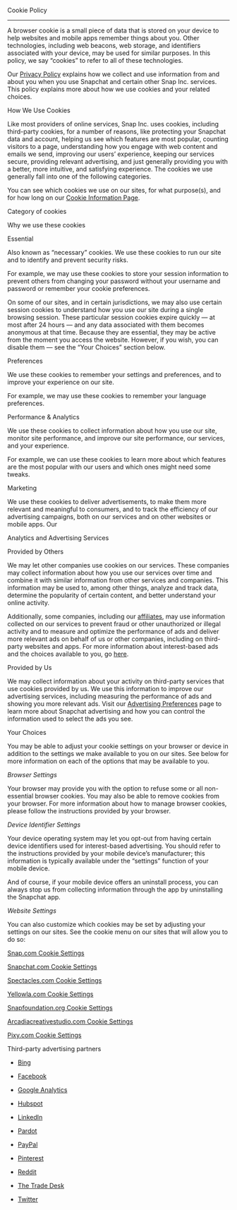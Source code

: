Cookie Policy


-----------------

A browser cookie is a small piece of data that is stored on your device to help websites and mobile apps remember things about you. Other technologies, including web beacons, web storage, and identifiers associated with your device, may be used for similar purposes. In this policy, we say “cookies” to refer to all of these technologies.

Our [Privacy Policy](https://www.snap.com/privacy/privacy-policy) explains how we collect and use information from and about you when you use Snapchat and certain other Snap Inc. services. This policy explains more about how we use cookies and your related choices.

How We Use Cookies

Like most providers of online services, Snap Inc. uses cookies, including third-party cookies, for a number of reasons, like protecting your Snapchat data and account, helping us see which features are most popular, counting visitors to a page, understanding how you engage with web content and emails we send, improving our users’ experience, keeping our services secure, providing relevant advertising, and just generally providing you with a better, more intuitive, and satisfying experience. The cookies we use generally fall into one of the following categories.

You can see which cookies we use on our sites, for what purpose(s), and for how long on our [Cookie Information Page](https://www.snap.com/privacy/cookie-information#Necessary).

Category of cookies

Why we use these cookies

Essential

Also known as “necessary” cookies. We use these cookies to run our site and to identify and prevent security risks.  
  
For example, we may use these cookies to store your session information to prevent others from changing your password without your username and password or remember your cookie preferences.  
  
On some of our sites, and in certain jurisdictions, we may also use certain session cookies to understand how you use our site during a single browsing session. These particular session cookies expire quickly — at most after 24 hours — and any data associated with them becomes anonymous at that time. Because they are essential, they may be active from the moment you access the website. However, if you wish, you can disable them — see the “Your Choices” section below.

Preferences

We use these cookies to remember your settings and preferences, and to improve your experience on our site.  
  
For example, we may use these cookies to remember your language preferences.

Performance & Analytics

We use these cookies to collect information about how you use our site, monitor site performance, and improve our site performance, our services, and your experience.  
  
For example, we can use these cookies to learn more about which features are the most popular with our users and which ones might need some tweaks.

Marketing

We use these cookies to deliver advertisements, to make them more relevant and meaningful to consumers, and to track the efficiency of our advertising campaigns, both on our services and on other websites or mobile apps. Our

Analytics and Advertising Services

Provided by Others

We may let other companies use cookies on our services. These companies may collect information about how you use our services over time and combine it with similar information from other services and companies. This information may be used to, among other things, analyze and track data, determine the popularity of certain content, and better understand your online activity.

Additionally, some companies, including our [affiliates](https://support.snapchat.com/a/snap-affiliates?lang=en-US), may use information collected on our services to prevent fraud or other unauthorized or illegal activity and to measure and optimize the performance of ads and deliver more relevant ads on behalf of us or other companies, including on third-party websites and apps. For more information about interest-based ads and the choices available to you, go [here](https://support.snapchat.com/a/advertising-preferences?lang=en-US).

Provided by Us

We may collect information about your activity on third-party services that use cookies provided by us. We use this information to improve our advertising services, including measuring the performance of ads and showing you more relevant ads. Visit our [Advertising Preferences](https://support.snapchat.com/a/advertising-preferences?lang=en-US) page to learn more about Snapchat advertising and how you can control the information used to select the ads you see.

Your Choices

You may be able to adjust your cookie settings on your browser or device in addition to the settings we make available to you on our sites. See below for more information on each of the options that may be available to you.

_Browser Settings_

Your browser may provide you with the option to refuse some or all non-essential browser cookies. You may also be able to remove cookies from your browser. For more information about how to manage browser cookies, please follow the instructions provided by your browser.

_Device Identifier Settings_

Your device operating system may let you opt-out from having certain device identifiers used for interest-based advertising. You should refer to the instructions provided by your mobile device’s manufacturer; this information is typically available under the “settings” function of your mobile device.

And of course, if your mobile device offers an uninstall process, you can always stop us from collecting information through the app by uninstalling the Snapchat app.

_Website Settings_

You can also customize which cookies may be set by adjusting your settings on our sites. See the cookie menu on our sites that will allow you to do so:

[Snap.com Cookie Settings](https://www.snap.com/cookie-settings)

[Snapchat.com Cookie Settings](https://www.snapchat.com/cookie-settings?lang=en-US)

[Spectacles.com Cookie Settings](https://www.spectacles.com/cookie-settings?lang=en-US)

[Yellowla.com Cookie Settings](https://www.yellowla.com/cookie-settings?lang=en-US)

[Snapfoundation.org Cookie Settings](https://www.snapfoundation.org/cookie-settings)

[Arcadiacreativestudio.com Cookie Settings](https://arcadiacreativestudio.com/cookie-settings?lang=en-US)

[Pixy.com Cookie Settings](https://pixy.com/cookie-settings?lang=en-US)

Third-party advertising partners

*   [Bing](https://privacy.microsoft.com/privacystatement)
    
*   [Facebook](https://www.facebook.com/policies/cookies/)
    
*   [Google Analytics](https://policies.google.com/technologies/cookies)
    
*   [Hubspot](https://www.hubspot.com/)
    
*   [LinkedIn](https://www.linkedin.com/legal/cookie-policy)
    
*   [Pardot](https://www.salesforce.com/company/privacy)
    
*   [PayPal](https://www.paypal.com/us/webapps/mpp/ua/cookie-full)
    
*   [Pinterest](https://policy.pinterest.com/cookies)
    
*   [Reddit](https://www.reddit.com/policies/cookies)
    
*   [The Trade Desk](https://www.thetradedesk.com/us/privacy)
    
*   [Twitter](https://help.twitter.com/rules-and-policies/twitter-cookies)